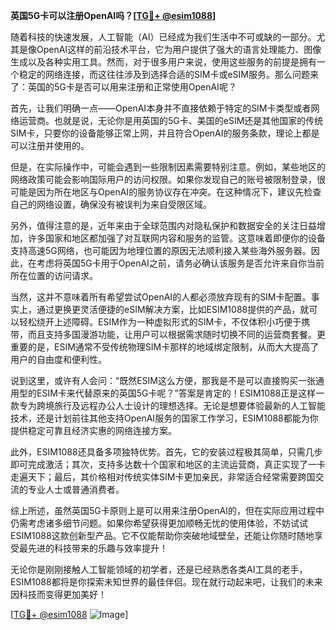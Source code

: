 **英国5G卡可以注册OpenAI吗？[[TG💪+ @esim1088](https://t.me/s/esim1088)]**

随着科技的快速发展，人工智能（AI）已经成为我们生活中不可或缺的一部分。尤其是像OpenAI这样的前沿技术平台，它为用户提供了强大的语言处理能力、图像生成以及各种实用工具。然而，对于很多用户来说，使用这些服务的前提是拥有一个稳定的网络连接，而这往往涉及到选择合适的SIM卡或eSIM服务。那么问题来了：英国的5G卡是否可以用来注册和正常使用OpenAI呢？

首先，让我们明确一点——OpenAI本身并不直接依赖于特定的SIM卡类型或者网络运营商。也就是说，无论你是用英国的5G卡、美国的eSIM还是其他国家的传统SIM卡，只要你的设备能够正常上网，并且符合OpenAI的服务条款，理论上都是可以注册并使用的。

但是，在实际操作中，可能会遇到一些限制因素需要特别注意。例如，某些地区的网络政策可能会影响国际用户的访问权限。如果你发现自己的账号被限制登录，很可能是因为所在地区与OpenAI的服务协议存在冲突。在这种情况下，建议先检查自己的网络设置，确保没有被误判为来自受限区域。

另外，值得注意的是，近年来由于全球范围内对隐私保护和数据安全的关注日益增加，许多国家和地区都加强了对互联网内容和服务的监管。这意味着即便你的设备支持高速5G网络，也可能因为地理位置的原因无法顺利接入某些海外服务器。因此，在考虑将英国5G卡用于OpenAI之前，请务必确认该服务是否允许来自你当前所在位置的访问请求。

当然，这并不意味着所有希望尝试OpenAI的人都必须放弃现有的SIM卡配置。事实上，通过更换更灵活便捷的eSIM解决方案，比如ESIM1088提供的产品，就可以轻松绕开上述障碍。ESIM作为一种虚拟形式的SIM卡，不仅体积小巧便于携带，而且支持多国漫游功能，让用户可以根据需求随时切换不同的运营商套餐。更重要的是，ESIM通常不受传统物理SIM卡那样的地域绑定限制，从而大大提高了用户的自由度和便利性。

说到这里，或许有人会问：“既然ESIM这么方便，那我是不是可以直接购买一张通用型的ESIM卡来代替原来的英国5G卡呢？”答案是肯定的！ESIM1088正是这样一款专为跨境旅行及远程办公人士设计的理想选择。无论是想要体验最新的人工智能技术，还是计划前往其他支持OpenAI服务的国家工作学习，ESIM1088都能为你提供稳定可靠且经济实惠的网络连接方案。

此外，ESIM1088还具备多项独特优势。首先，它的安装过程极其简单，只需几步即可完成激活；其次，支持多达数十个国家和地区的主流运营商，真正实现了一卡走遍天下；最后，其价格相对传统实体SIM卡更加亲民，非常适合经常需要跨国交流的专业人士或普通消费者。

综上所述，虽然英国5G卡原则上是可以用来注册OpenAI的，但在实际应用过程中仍需考虑诸多细节问题。如果你希望获得更加顺畅无忧的使用体验，不妨试试ESIM1088这款创新型产品。它不仅能帮助你突破地域壁垒，还能让你随时随地享受最先进的科技带来的乐趣与效率提升！

无论你是刚刚接触人工智能领域的初学者，还是已经熟悉各类AI工具的老手，ESIM1088都将是你探索未知世界的最佳伴侣。现在就行动起来吧，让我们的未来因科技而变得更加美好！

[[TG💪+ @esim1088](https://t.me/s/esim1088) ![Image](https://i.postimg.cc/4NQfJmqS/Snipaste-2025-05-13-00-14-12.png)]